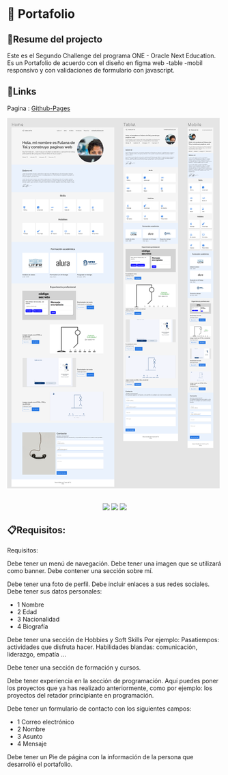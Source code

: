 
# 🔏 Portafolio

## 📃Resume del projecto

Este es el Segundo Challenge del programa ONE - Oracle Next Education. Es un  Portafolio  de acuerdo con el diseño en figma web -table -mobil  responsivo y con validaciones de formulario con javascript.

## 🔗Links

Pagina : [Github-Pages](https://lordangel12.github.io/Encriptador-de-textos-One-Oracle-Next-G4/)

<p>
      <img src=https://github.com/LordAngel12/Portafolioweb-One-Oracle-Next-G4/blob/5131fc095662b3f39800e875cbb562f97fde29f9/assets/img/Imagenfigma.png>
</p>

<br>

<div align="center">
    <img src="https://img.shields.io/badge/HTML-5A5A5A?logo=html5" />
    <img src="https://img.shields.io/badge/CSS-5A5A5A?logo=css3&logoColor=01A3D8" />
    <img src="https://img.shields.io/badge/JavaScript-5A5A5A?logo=javascript&logoColor=yelllow"/>
</div>





## 📋Requisitos:

Requisitos:

Debe tener un menú de navegación.
Debe tener una imagen que se utilizará como banner.
Debe contener una sección sobre mí.

Debe tener una foto de perfil.
Debe incluir enlaces a sus redes sociales.
Debe tener sus datos personales:

 - 1 Nombre   
 - 2 Edad
 - 3 Nacionalidad
 - 4 Biografía

Debe tener una sección de Hobbies y Soft Skills
Por ejemplo: Pasatiempos: actividades que disfruta hacer.
Habilidades blandas: comunicación, liderazgo, empatía …

Debe tener una sección de formación y cursos.

Debe tener experiencia en la sección de programación.
Aquí puedes poner los proyectos que ya has realizado anteriormente, como por ejemplo: los proyectos del retador principiante en programación.

Debe tener un formulario de contacto con los siguientes campos:

 - 1 Correo electrónico  
 - 2 Nombre 
 - 3 Asunto
 - 4 Mensaje

Debe tener un Pie de página con la información de la persona que desarrolló el portafolio.
